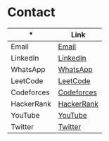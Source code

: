 # Contact 

| *       | Link                                                        |
|---------|-------------------------------------------------------------|
| Email   | [Email](mailto:hasanrakib3590@gmail.com)                   |
| LinkedIn| [LinkedIn](https://www.linkedin.com/in/ikramul-hasan-rakib)|
| WhatsApp| [WhatsApp](https://wa.me/1857668385)                       |
| LeetCode| [LeetCode](https://leetcode.com/kuhelica/)                 |
| Codeforces| [Codeforces](https://codeforces.com/profile/Rakib03)     |
| HackerRank| [HackerRank](https://www.hackerrank.com/profile/hasanrakib3590) |
| YouTube | [YouTube](https://www.youtube.com/@ihrakib07)              |
| Twitter  | [Twitter](https://mobile.twitter.com/hasanrakib07)        |
